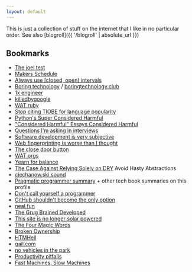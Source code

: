 ```yaml
---
layout: default
---
```


This is just a collection of stuff on the internet that I like in no particular order.
See also [blogroll]({{ '/blogroll' | absolute_url }})

## Bookmarks

* [The joel test](https://www.joelonsoftware.com/2000/08/09/the-joel-test-12-steps-to-better-code/)
* [Makers Schedule](http://www.paulgraham.com/makersschedule.html)
* [Always use \[closed, open) intervals](https://fhur.me/posts/always-use-closed-open-intervals)
* [Boring technology](https://mcfunley.com/choose-boring-technology) / [boringtechnology.club](https://boringtechnology.club/)
* [1x engineer](https://1x.engineer/)
* [killedbygoogle](https://killedbygoogle.com/)
* [WAT ruby](https://www.destroyallsoftware.com/talks/wat)
* [Stop citing TIOBE for language popularity](https://blog.nindalf.com/posts/stop-citing-tiobe/)
* [Python's Super Considered Harmful](https://fuhm.net/super-harmful/)
* ["Considered Harmful" Essays Considered Harmful](https://meyerweb.com/eric/comment/chech.html)
* [Questions I'm asking in interviews](https://jvns.ca/blog/2013/12/30/questions-im-asking-in-interviews/)
* [Software development is very subjective](https://vadimkravcenko.com/shorts/software-development-subjective/)
* [Web fingerprinting is worse than I thought](https://www.bitestring.com/posts/2023-03-19-web-fingerprinting-is-worse-than-I-thought.html)
* [The close door button](https://computer.rip/2023-03-13-the-door-close-button.html)
* [WAT orgs](https://danluu.com/wat/)
* [Yearn for balance](https://cdoyle.me/2023/02/22/yearn-for-balance/)
* [The Case Against Relying Solely on DRY](https://betterprogramming.pub/a-case-against-relying-solely-on-dry-16dd712e422b) Avoid Hasty Abstractions
* [ciechanow.ski sound](https://ciechanow.ski/sound/)
* [Pragmatic programmer summary](https://github.com/HugoMatilla/The-Pragmatic-Programmer) + other tech book summaries on this profile
* [Don't call yourself a programmer](https://www.kalzumeus.com/2011/10/28/dont-call-yourself-a-programmer/)
* [GitHub shouldn't become the only option](https://blog.edwardloveall.com/lets-make-sure-github-doesnt-become-the-only-option)
* [neal.fun](https://neal.fun)
* [The Grug Brained Developed](https://grugbrain.dev)
* [This site is no longer solar powered](https://www.andrewjvpowell.com/articles/this-site-is-no-longer-solar-powered-for-now/)
* [The Four Magic Words](https://www.fortressofdoors.com/four-magic-words/)
* [Broken Ownership](https://blog.alexewerlof.com/p/broken-ownership)
* [HTMHell](https://www.htmhell.dev/)
* [gail.com](https://gail.com)
* [no vehicles in the park](https://novehiclesinthepark.com/)
* [Productivity pitfalls](https://waivek.github.io/website/tooltip.html)
* [Fast Machines, Slow Machines](https://jmmv.dev/2023/06/fast-machines-slow-machines.html)